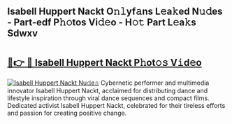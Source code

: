 ## Isabell Huppert Nackt O𝚗𝚕yf𝚊ns L𝚎a𝚔ed N𝚞𝚍es - Part-edf P𝚑𝚘tos Vi𝚍𝚎o - H𝚘𝚝 Part L𝚎a𝚔s Sdwxv

# <h2><a href="http://kf6io3l.oniu.top/?m=Isabell+Huppert+Nackt">🔗👉 🔴 Isabell Huppert Nackt P𝚑ot𝚘𝚜 V𝚒d𝚎o</a></h2>

[![Isabell Huppert Nackt Nu𝚍e𝚜](https://i.imgur.com/0qMVB7G.gif)](http://kf6io3l.oniu.top/?m=Isabell+Huppert+Nackt)
Cybernetic performer and multimedia innovator Isabell Huppert Nackt, acclaimed for distributing dance and lifestyle inspiration through viral dance sequences and compact films. Dedicated activist Isabell Huppert Nackt, celebrated for their tireless efforts and passion for creating positive change.  

